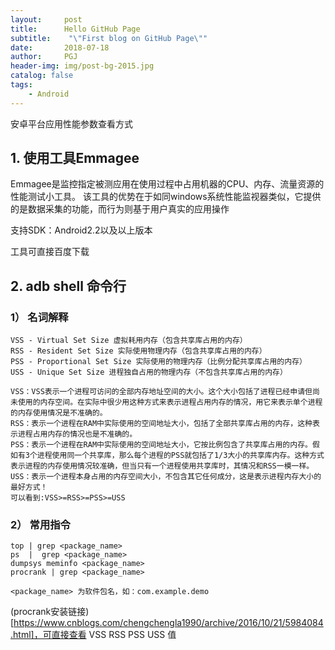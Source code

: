 ```yaml
---
layout:     post
title:      Hello GitHub Page
subtitle:    "\"First blog on GitHub Page\""
date:       2018-07-18
author:     PGJ
header-img: img/post-bg-2015.jpg
catalog: false
tags:
    - Android
---
```


安卓平台应用性能参数查看方式

## 1. 使用工具Emmagee

Emmagee是监控指定被测应用在使用过程中占用机器的CPU、内存、流量资源的性能测试小工具。
该工具的优势在于如同windows系统性能监视器类似，它提供的是数据采集的功能，而行为则基于用户真实的应用操作

支持SDK：Android2.2以及以上版本

工具可直接百度下载

## 2. adb shell 命令行

### 1） 名词解释

	VSS - Virtual Set Size 虚拟耗用内存（包含共享库占用的内存）
    RSS - Resident Set Size 实际使用物理内存（包含共享库占用的内存）
    PSS - Proportional Set Size 实际使用的物理内存（比例分配共享库占用的内存）
    USS - Unique Set Size 进程独自占用的物理内存（不包含共享库占用的内存）

	VSS：VSS表示一个进程可访问的全部内存地址空间的大小。这个大小包括了进程已经申请但尚未使用的内存空间。在实际中很少用这种方式来表示进程占用内存的情况，用它来表示单个进程的内存使用情况是不准确的。
	RSS：表示一个进程在RAM中实际使用的空间地址大小，包括了全部共享库占用的内存，这种表示进程占用内存的情况也是不准确的。
	PSS：表示一个进程在RAM中实际使用的空间地址大小，它按比例包含了共享库占用的内存。假如有3个进程使用同一个共享库，那么每个进程的PSS就包括了1/3大小的共享库内存。这种方式表示进程的内存使用情况较准确，但当只有一个进程使用共享库时，其情况和RSS一模一样。
	USS：表示一个进程本身占用的内存空间大小，不包含其它任何成分，这是表示进程内存大小的最好方式！
	可以看到:VSS>=RSS>=PSS>=USS

### 2） 常用指令

	top | grep <package_name>
	ps  |  grep <package_name>
	dumpsys meminfo <package_name>
	procrank | grep <package_name>

    <package_name> 为软件包名，如：com.example.demo

(procrank安装链接)[https://www.cnblogs.com/chengchengla1990/archive/2016/10/21/5984084.html]，可直接查看 VSS RSS PSS USS 值
	
	

